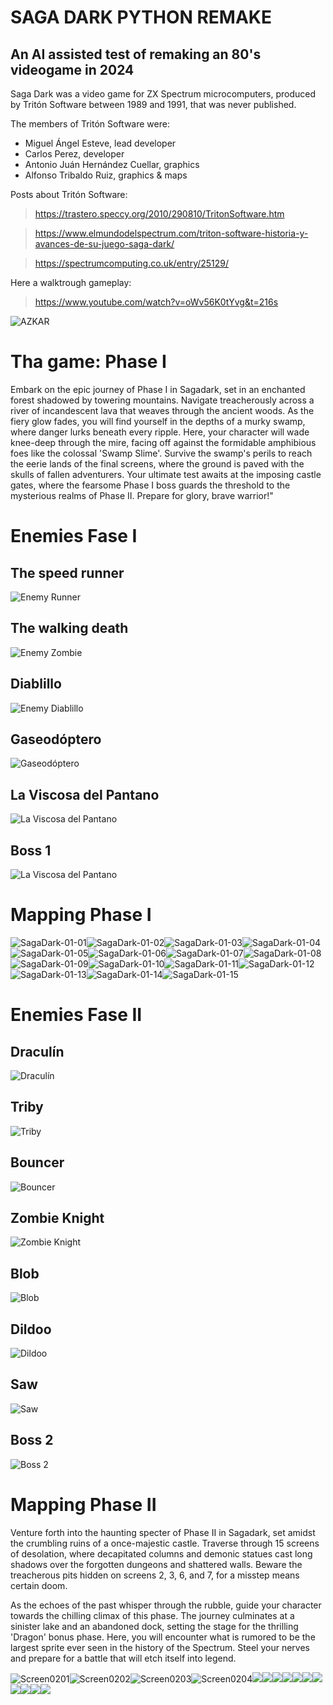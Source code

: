 # SAGA DARK PYTHON REMAKE
## An AI assisted test of remaking an 80's videogame in 2024

Saga Dark was a video game for ZX Spectrum microcomputers, produced by Tritón Software between 1989 and 1991, that was never published.

The members of Tritón Software were:

- Miguel Ángel Esteve, lead developer
- Carlos Perez, developer
- Antonio Juán Hernández Cuellar, graphics
- Alfonso Tribaldo Ruiz, graphics & maps

Posts about Tritón Software:

> https://trastero.speccy.org/2010/290810/TritonSoftware.htm

> https://www.elmundodelspectrum.com/triton-software-historia-y-avances-de-su-juego-saga-dark/

> https://spectrumcomputing.co.uk/entry/25129/

Here a walktrough gameplay:
> https://www.youtube.com/watch?v=oWv56K0tYvg&t=216s


![AZKAR](https://github.com/villenero/sagadark/blob/main/bitmaps/azkar/personaje_right_idle_1.png?raw=true)

# Tha game: Phase I
Embark on the epic journey of Phase I in Sagadark, set in an enchanted forest shadowed by towering mountains. Navigate treacherously across a river of incandescent lava that weaves through the ancient woods. As the fiery glow fades, you will find yourself in the depths of a murky swamp, where danger lurks beneath every ripple. Here, your character will wade knee-deep through the mire, facing off against the formidable amphibious foes like the colossal 'Swamp Slime'. Survive the swamp's perils to reach the eerie lands of the final screens, where the ground is paved with the skulls of fallen adventurers. Your ultimate test awaits at the imposing castle gates, where the fearsome Phase I boss guards the threshold to the mysterious realms of Phase II. Prepare for glory, brave warrior!"

# Enemies Fase I
## The speed runner
![Enemy Runner](https://github.com/villenero/sagadark/blob/main/bitmaps/gifs/enemy-runner.gif?raw=true)

## The walking death
![Enemy Zombie](https://github.com/villenero/sagadark/blob/main/bitmaps/gifs/enemy-zombie.gif?raw=true)

## Diablillo
![Enemy Diablillo](https://github.com/villenero/sagadark/blob/main/bitmaps/gifs/enemy-little-devil.gif?raw=true)

## Gaseodóptero
![Gaseodóptero](https://github.com/villenero/sagadark/blob/main/bitmaps/gifs/enemy-flying-ass.gif?raw=true)

## La Viscosa del Pantano
![La Viscosa del Pantano](https://github.com/villenero/sagadark/blob/main/bitmaps/gifs/enemy-viscosa.gif?raw=true)

## Boss 1
![La Viscosa del Pantano](https://github.com/villenero/sagadark/blob/main/bitmaps/gifs/enemy-boss-02.png?raw=true)

# Mapping Phase I
![SagaDark-01-01](https://github.com/villenero/sagadark/assets/7782627/0ca42f5b-76b1-481b-bd02-7919162ed6a8)![SagaDark-01-02](https://github.com/villenero/sagadark/assets/7782627/d80d7a52-bf3a-4ea2-b8b0-911dabf7ac38)![SagaDark-01-03](https://github.com/villenero/sagadark/assets/7782627/aa987aab-e110-40bb-909d-dd9eac72d4b6)![SagaDark-01-04](https://github.com/villenero/sagadark/assets/7782627/29863ba6-e4c2-411f-b185-58fd76f00573)![SagaDark-01-05](https://github.com/villenero/sagadark/assets/7782627/e0cda62c-e3e3-41a9-b3ee-dde151b8fb24)![SagaDark-01-06](https://github.com/villenero/sagadark/assets/7782627/3c30bb6a-85ab-4561-a36b-3a69b3e565e4)![SagaDark-01-07](https://github.com/villenero/sagadark/assets/7782627/fa35ca82-61e8-4b02-8a03-555a90b7b0c6)![SagaDark-01-08](https://github.com/villenero/sagadark/assets/7782627/2cf89537-b769-4f9a-b963-0751e2507920)![SagaDark-01-09](https://github.com/villenero/sagadark/assets/7782627/b8fc4398-f788-4b21-943e-8d78186839f3)![SagaDark-01-10](https://github.com/villenero/sagadark/assets/7782627/889ac93e-7097-412b-b428-3177235e5fec)![SagaDark-01-11](https://github.com/villenero/sagadark/assets/7782627/8fe3f834-36b7-42bf-a94f-316cac2ae40e)![SagaDark-01-12](https://github.com/villenero/sagadark/assets/7782627/19e9d222-3dd5-45a6-9ef9-477a4b63d3c7)![SagaDark-01-13](https://github.com/villenero/sagadark/assets/7782627/d1c2f47a-28d2-4d2f-a3f3-47acb04cf87e)![SagaDark-01-14](https://github.com/villenero/sagadark/assets/7782627/957183f4-a770-446c-8ba4-05a229fd691d)![SagaDark-01-15](https://github.com/villenero/sagadark/assets/7782627/ece20363-0f3a-49e0-9034-82d4f96e5592)


# Enemies Fase II

## Draculín
![Draculín](https://github.com/villenero/sagadark/blob/main/bitmaps/gifs/enemy-bat.gif?raw=true)

## Triby
![Triby](https://github.com/villenero/sagadark/blob/main/bitmaps/gifs/enemy-triby.gif?raw=true)

## Bouncer
![Bouncer](https://github.com/villenero/sagadark/blob/main/bitmaps/gifs/enemy-bouncer.gif?raw=true)


## Zombie Knight
![Zombie Knight](https://github.com/villenero/sagadark/blob/main/bitmaps/gifs/enemy-knight.gif?raw=true)

## Blob
![Blob](https://github.com/villenero/sagadark/blob/main/bitmaps/gifs/enemy-blob.gif?raw=true)

## Dildoo
![Dildoo](https://github.com/villenero/sagadark/blob/main/bitmaps/gifs/enemy-pincho.gif?raw=true)

## Saw
![Saw](https://github.com/villenero/sagadark/blob/main/bitmaps/gifs/enemy-saw.gif?raw=true)

## Boss 2
![Boss 2](https://github.com/villenero/sagadark/blob/main/bitmaps/gifs/enemy-boss-02.gif?raw=true)

# Mapping Phase II

Venture forth into the haunting specter of Phase II in Sagadark, set amidst the crumbling ruins of a once-majestic castle. Traverse through 15 screens of desolation, where decapitated columns and demonic statues cast long shadows over the forgotten dungeons and shattered walls. Beware the treacherous pits hidden on screens 2, 3, 6, and 7, for a misstep means certain doom.

As the echoes of the past whisper through the rubble, guide your character towards the chilling climax of this phase. The journey culminates at a sinister lake and an abandoned dock, setting the stage for the thrilling 'Dragon' bonus phase. Here, you will encounter what is rumored to be the largest sprite ever seen in the history of the Spectrum. Steel your nerves and prepare for a battle that will etch itself into legend.

![Screen0201](https://github.com/villenero/sagadark/blob/main/resources/screenshots/SagaDark-02-01.png?raw=true)![Screen0202](https://github.com/villenero/sagadark/blob/main/resources/screenshots/SagaDark-02-02.png?raw=true)![Screen0203](https://github.com/villenero/sagadark/blob/main/resources/screenshots/SagaDark-02-03.png?raw=true)![Screen0204](https://github.com/villenero/sagadark/blob/main/resources/screenshots/SagaDark-02-04.png?raw=true)![](https://github.com/villenero/sagadark/blob/main/resources/screenshots/SagaDark-02-05.png?raw=true)![](https://github.com/villenero/sagadark/blob/main/resources/screenshots/SagaDark-02-06.png?raw=true)![](https://github.com/villenero/sagadark/blob/main/resources/screenshots/SagaDark-02-07.png?raw=true)![](https://github.com/villenero/sagadark/blob/main/resources/screenshots/SagaDark-02-08.png?raw=true)![](https://github.com/villenero/sagadark/blob/main/resources/screenshots/SagaDark-02-09.gif?raw=true)![](https://github.com/villenero/sagadark/blob/main/resources/screenshots/SagaDark-02-10.gif?raw=true)![](https://github.com/villenero/sagadark/blob/main/resources/screenshots/SagaDark-02-11.gif?raw=true)![](https://github.com/villenero/sagadark/blob/main/resources/screenshots/SagaDark-02-12.png?raw=true)![](https://github.com/villenero/sagadark/blob/main/resources/screenshots/SagaDark-02-13.gif?raw=true)![](https://github.com/villenero/sagadark/blob/main/resources/screenshots/SagaDark-02-14.png?raw=true)![](https://github.com/villenero/sagadark/blob/main/resources/screenshots/SagaDark-02-15.png?raw=true)
